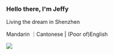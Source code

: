 ### Hello there, I'm Jeffy

Living the dream in Shenzhen

Mandarin ｜Cantonese | (Poor of)English

![](https://github-profile-summary-cards.vercel.app/api/cards/profile-details?username=luckyJeffy&theme=default)

